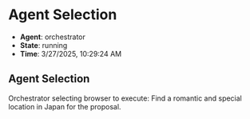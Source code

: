 # Agent Selection

- **Agent**: orchestrator
- **State**: running
- **Time**: 3/27/2025, 10:29:24 AM

## Agent Selection

Orchestrator selecting browser to execute: Find a romantic and special location in Japan for the proposal.

